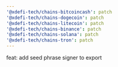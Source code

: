 ```yaml
---
'@xdefi-tech/chains-bitcoincash': patch
'@xdefi-tech/chains-dogecoin': patch
'@xdefi-tech/chains-litecoin': patch
'@xdefi-tech/chains-binance': patch
'@xdefi-tech/chains-solana': patch
'@xdefi-tech/chains-tron': patch
---
```


feat: add seed phrase signer to export
